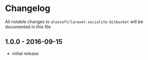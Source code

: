 # Changelog

All notable changes to `alexsoft/laravel-socialite-bitbucket` will be documented in this file

## 1.0.0 - 2016-09-15

- initial release